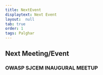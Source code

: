 ```yaml
---
title: NextEvent
displaytext: Next Event
layout:  null
tab: true
order: 1
tags: Palghar
---
```


## Next Meeting/Event

### OWASP SJCEM INAUGURAL MEETUP

